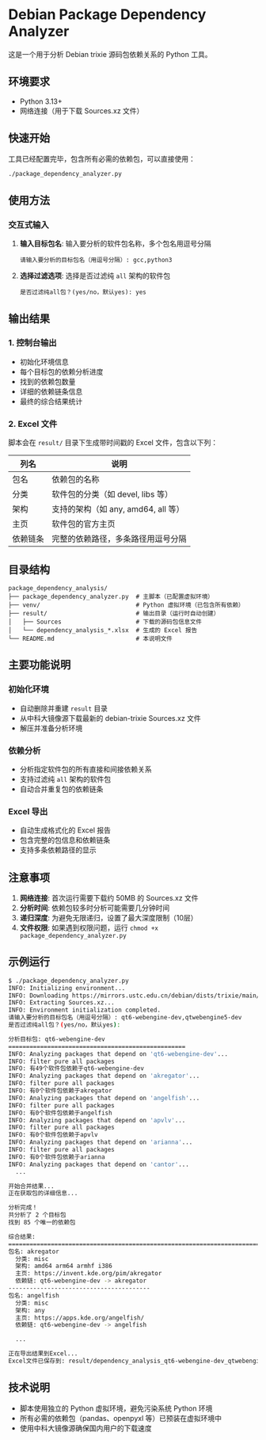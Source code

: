 # Debian Package Dependency Analyzer

这是一个用于分析 Debian trixie 源码包依赖关系的 Python 工具。

## 环境要求

- Python 3.13+
- 网络连接（用于下载 Sources.xz 文件）

## 快速开始

工具已经配置完毕，包含所有必需的依赖包，可以直接使用：

```bash
./package_dependency_analyzer.py
```

## 使用方法

### 交互式输入

1. **输入目标包名**: 输入要分析的软件包名称，多个包名用逗号分隔
   ```
   请输入要分析的目标包名（用逗号分隔）: gcc,python3
   ```

2. **选择过滤选项**: 选择是否过滤纯 `all` 架构的软件包
   ```
   是否过滤纯all包？(yes/no，默认yes): yes
   ```

## 输出结果

### 1. 控制台输出
- 初始化环境信息
- 每个目标包的依赖分析进度
- 找到的依赖包数量
- 详细的依赖链条信息
- 最终的综合结果统计

### 2. Excel 文件
脚本会在 `result/` 目录下生成带时间戳的 Excel 文件，包含以下列：

| 列名 | 说明 |
|------|------|
| 包名 | 依赖包的名称 |
| 分类 | 软件包的分类（如 devel, libs 等） |
| 架构 | 支持的架构（如 any, amd64, all 等） |
| 主页 | 软件包的官方主页 |
| 依赖链条 | 完整的依赖路径，多条路径用逗号分隔 |

## 目录结构

```
package_dependency_analysis/
├── package_dependency_analyzer.py  # 主脚本（已配置虚拟环境）
├── venv/                           # Python 虚拟环境（已包含所有依赖）
├── result/                         # 输出目录（运行时自动创建）
│   ├── Sources                     # 下载的源码包信息文件
│   └── dependency_analysis_*.xlsx  # 生成的 Excel 报告
└── README.md                       # 本说明文件
```

## 主要功能说明

### 初始化环境
- 自动删除并重建 `result` 目录
- 从中科大镜像源下载最新的 debian-trixie Sources.xz 文件
- 解压并准备分析环境

### 依赖分析
- 分析指定软件包的所有直接和间接依赖关系
- 支持过滤纯 `all` 架构的软件包
- 自动合并重复包的依赖链条

### Excel 导出
- 自动生成格式化的 Excel 报告
- 包含完整的包信息和依赖链条
- 支持多条依赖路径的显示

## 注意事项

1. **网络连接**: 首次运行需要下载约 50MB 的 Sources.xz 文件
2. **分析时间**: 依赖包较多时分析可能需要几分钟时间
3. **递归深度**: 为避免无限递归，设置了最大深度限制（10层）
4. **文件权限**: 如果遇到权限问题，运行 `chmod +x package_dependency_analyzer.py`

## 示例运行

```bash
$ ./package_dependency_analyzer.py 
INFO: Initializing environment...
INFO: Downloading https://mirrors.ustc.edu.cn/debian/dists/trixie/main/source/Sources.xz...
INFO: Extracting Sources.xz...
INFO: Environment initialization completed.
请输入要分析的目标包名（用逗号分隔）: qt6-webengine-dev,qtwebengine5-dev
是否过滤纯all包？(yes/no，默认yes): 

分析目标包: qt6-webengine-dev
==================================================
INFO: Analyzing packages that depend on 'qt6-webengine-dev'...
INFO: filter pure all packages
INFO: 有49个软件包依赖于qt6-webengine-dev
INFO: Analyzing packages that depend on 'akregator'...
INFO: filter pure all packages
INFO: 有0个软件包依赖于akregator
INFO: Analyzing packages that depend on 'angelfish'...
INFO: filter pure all packages
INFO: 有0个软件包依赖于angelfish
INFO: Analyzing packages that depend on 'apvlv'...
INFO: filter pure all packages
INFO: 有0个软件包依赖于apvlv
INFO: Analyzing packages that depend on 'arianna'...
INFO: filter pure all packages
INFO: 有0个软件包依赖于arianna
INFO: Analyzing packages that depend on 'cantor'...
  ...

开始合并结果...
正在获取包的详细信息...

分析完成！
共分析了 2 个目标包
找到 85 个唯一的依赖包

综合结果:
================================================================================
包名: akregator
  分类: misc
  架构: amd64 arm64 armhf i386
  主页: https://invent.kde.org/pim/akregator
  依赖链: qt6-webengine-dev -> akregator
----------------------------------------
包名: angelfish
  分类: misc
  架构: any
  主页: https://apps.kde.org/angelfish/
  依赖链: qt6-webengine-dev -> angelfish

  ... 

正在导出结果到Excel...
Excel文件已保存到: result/dependency_analysis_qt6-webengine-dev_qtwebengine5-dev_20250913_105841.xlsx
```

## 技术说明

- 脚本使用独立的 Python 虚拟环境，避免污染系统 Python 环境
- 所有必需的依赖包（pandas、openpyxl 等）已预装在虚拟环境中
- 使用中科大镜像源确保国内用户的下载速度